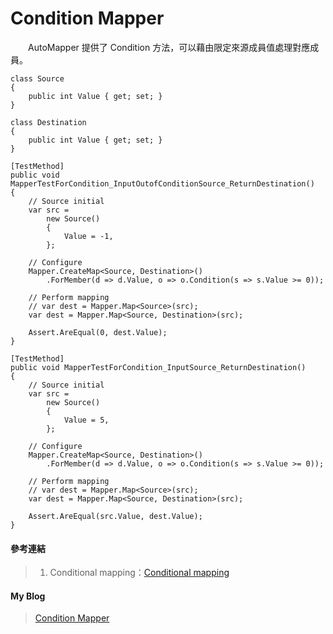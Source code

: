 # Condition Mapper
　　AutoMapper 提供了 Condition 方法，可以藉由限定來源成員值處理對應成員。
  
```
class Source
{
    public int Value { get; set; }
}

class Destination
{
    public int Value { get; set; }
}

[TestMethod]
public void MapperTestForCondition_InputOutofConditionSource_ReturnDestination()
{
    // Source initial
    var src =
        new Source()
        {
            Value = -1,
        };

    // Configure
    Mapper.CreateMap<Source, Destination>()
        .ForMember(d => d.Value, o => o.Condition(s => s.Value >= 0));

    // Perform mapping
    // var dest = Mapper.Map<Source>(src);
    var dest = Mapper.Map<Source, Destination>(src);

    Assert.AreEqual(0, dest.Value);
}

[TestMethod]
public void MapperTestForCondition_InputSource_ReturnDestination()
{
    // Source initial
    var src =
        new Source()
        {
            Value = 5,
        };

    // Configure
    Mapper.CreateMap<Source, Destination>()
        .ForMember(d => d.Value, o => o.Condition(s => s.Value >= 0));

    // Perform mapping
    // var dest = Mapper.Map<Source>(src);
    var dest = Mapper.Map<Source, Destination>(src);

    Assert.AreEqual(src.Value, dest.Value);
}
```
  
#### 參考連結
>1. Conditional mapping：[Conditional mapping]
  
#### My Blog
>[Condition Mapper][Condition Mapper]
  
[Conditional mapping]:https://github.com/AutoMapper/AutoMapper/wiki/Conditional-mapping
[Condition Mapper]:http://bdottn.github.io/2015/07/01/MapperTestForCondition/